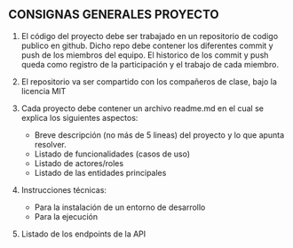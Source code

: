 ## CONSIGNAS GENERALES PROYECTO

1. El código del proyecto debe ser trabajado en un repositorio de codigo publico en github. Dicho repo debe contener los diferentes commit y push de los miembros del equipo. El historico de los commit y push queda como registro de la participación y el trabajo de cada miembro.

2. El repositorio va ser compartido con los compañeros de clase, bajo la licencia MIT
3. Cada proyecto debe contener un archivo readme.md en el cual se explica los siguientes aspectos:
    - Breve descripción (no más de 5 lineas) del proyecto y lo que apunta resolver. 
    - Listado de funcionalidades (casos de uso)
    - Listado de actores/roles
    - Listado de las entidades principales
4. Instrucciones técnicas:
    - Para la instalación de un entorno de desarrollo
    - Para la ejecución
5. Listado de los endpoints de la API

